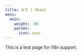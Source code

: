 ```yaml
---
title: 关于 | About
menu:
  main:
    weight: -90
    params:
      icon: user
---
```


This is a test page for i18n support.
